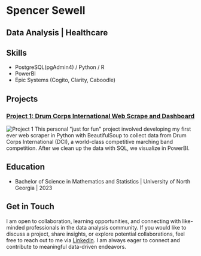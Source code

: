 # Spencer Sewell
## Data Analysis | Healthcare

## Skills
- PostgreSQL(pgAdmin4) / Python / R
- PowerBI
- Epic Systems (Cogito, Clarity, Caboodle)
## Projects

### [Project 1: Drum Corps International Web Scrape and Dashboard](https://github.com/SpencerSewell/DCI-Analysis)

![Project 1](https://production.assets.dci.org/5d4d02cb694c8b0dc74209c2_-GcnYPzd3bm7L_r2bNgiLIPG9BW7YZ7J.jpg)
This personal "just for fun" project involved developing my first ever web scraper in Python with BeautifulSoup to collect data from Drum Corps International (DCI), a world-class competitive marching band competition. After we clean up the data with SQL, we visualize in PowerBI.

## Education
- Bachelor of Science in Mathematics and Statistics | University of North Georgia | 2023

## Get in Touch
I am open to collaboration, learning opportunities, and connecting with like-minded professionals in the data analysis community. If you would like to discuss a project, share insights, or explore potential collaborations, feel free to reach out to me via [LinkedIn](https://www.linkedin.com/in/spencer-sewell-4b3338238/). I am always eager to connect and contribute to meaningful data-driven endeavors.


